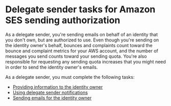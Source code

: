 # Delegate sender tasks for Amazon SES sending authorization<a name="sending-authorization-delegate-sender-tasks"></a>

As a delegate sender, you're sending  emails on behalf of an identity that you don't own, but are authorized to use\. Even though you're sending on the identity owner's behalf, bounces and complaints count toward the bounce and complaint metrics for your AWS account, and the number of messages you send counts toward your sending quota\. You're also responsible for requesting any sending quota increases that you might need in order to send the identity owner's emails\.

As a delegate sender, you must complete the following tasks:
+ [Providing information to the identity owner](sending-authorization-delegate-sender-tasks-information.md)
+ [Using delegate sender notifications](sending-authorization-delegate-sender-tasks-notifications.md)
+ [Sending emails for the identity owner](sending-authorization-delegate-sender-tasks-email.md)